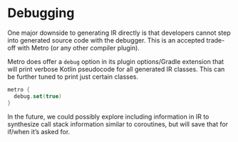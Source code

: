 # Debugging

One major downside to generating IR directly is that developers cannot step into generated source code with the debugger. This is an accepted trade-off with Metro (or any other compiler plugin).

Metro does offer a `debug` option in its plugin options/Gradle extension that will print verbose Kotlin pseudocode for all generated IR classes. This can be further tuned to print just certain classes.

```kotlin
metro {
  debug.set(true)
}
```

In the future, we could possibly explore including information in IR to synthesize call stack information similar to coroutines, but will save that for if/when it’s asked for.
